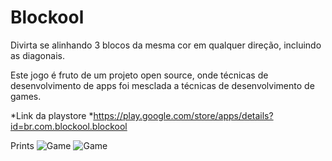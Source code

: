 # Blockool
 
Divirta se alinhando 3 blocos da mesma cor em qualquer direção, incluindo as diagonais.

Este jogo é fruto de um projeto open source, onde técnicas de desenvolvimento de apps foi mesclada a técnicas de desenvolvimento de games.


*Link da playstore
*https://play.google.com/store/apps/details?id=br.com.blockool.blockool

Prints
![Game](https://lh3.googleusercontent.com/JvR_D1SxJ5j5Jc6TEy4hlZ9687yZGEc3w9GAEC38nG5Pk3cl73Yu76n0vF1xf80U6NY=w720-h310-rw)
![Game](https://lh3.googleusercontent.com/ujzo9lvseZZE1LiylTLFXMfLOy1dmXMGMBkJe15RKHChxm39RBrYv-4sD1ZoZtkUs0c=w720-h310-rw)


